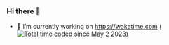 ### Hi there 👋

- 🔭 I’m currently working on https://wakatime.com (<a href="https://wakatime.com/@7a9b7afa-9dd0-42be-bd8f-2ffbe9bbe923"><img src="https://wakatime.com/badge/user/7a9b7afa-9dd0-42be-bd8f-2ffbe9bbe923.svg" alt="Total time coded since May 2 2023" /></a>)

<!--
**Natawik-B/Natawik-B** is a ✨ _special_ ✨ repository because its `README.md` (this file) appears on your GitHub profile.

Here are some ideas to get you started:

- 🔭 I’m currently working on ...
- 🌱 I’m currently learning ...
- 👯 I’m looking to collaborate on ...
- 🤔 I’m looking for help with ...
- 💬 Ask me about ...
- 📫 How to reach me: ...
- 😄 Pronouns: ...
- ⚡ Fun fact: ...
-->
